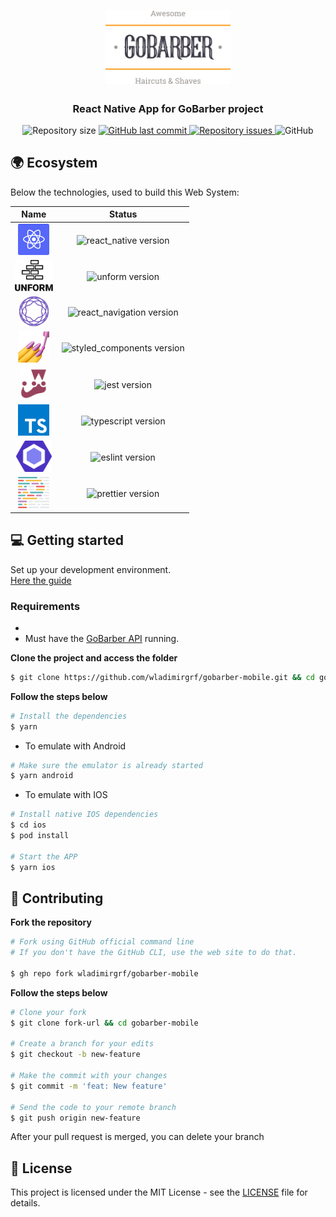 <h1 align="center">
  <img alt="Logo" src=".github/assets/logo.svg" width="200px">
</h1>

<h3 align="center">
  React Native App for GoBarber project
</h3>

<p align="center">
  <img alt="Repository size" src="https://img.shields.io/github/repo-size/wladimirgrf/gobarber-mobile?color=%23FF9000">

  <a href="https://github.com/wladimirgrf/gobarber-mobile/commits/master">
    <img alt="GitHub last commit" src="https://img.shields.io/github/last-commit/wladimirgrf/gobarber-mobile?color=%23FF9000">
  </a>

  <a href="https://github.com/wladimirgrf/gobarber-mobile/issues">
    <img alt="Repository issues" src="https://img.shields.io/github/issues/wladimirgrf/gobarber-mobile?color=%23FF9000">
  </a>

  <img alt="GitHub" src="https://img.shields.io/github/license/wladimirgrf/gobarber-mobile?color=%23FF9000">
</p>

## 🌍 Ecosystem

Below the technologies, used to build this Web System:

|                      Name                                   |                         Status                          |
|:-----------------------------------------------------------:|:-------------------------------------------------------:|
|<img height="50" src=".github/assets/react_native.svg"> | <img alt="react_native version" src="https://img.shields.io/badge/react_native-v0.63.3-blue?color=%23FF9000"> |
|<img height="50" src=".github/assets/unform.svg"> | <img alt="unform version" src="https://img.shields.io/badge/unform-v2.1.3-blue?color=%23FF9000"> |
|<img height="48" src=".github/assets/react_navigation.svg"> | <img alt="react_navigation version" src="https://img.shields.io/badge/react_navigation-v5.7.1-blue?color=%23FF9000"> |
|<img height="50" src=".github/assets/styled_components.png"> | <img alt="styled_components version" src="https://img.shields.io/badge/styled_components-v5.1.1-blue?color=%23FF9000"> |
|<img height="50" src=".github/assets/jest.svg"> | <img alt="jest version" src="https://img.shields.io/badge/jest-v25.1.0-blue?color=%23FF9000"> |
|<img height="50" src=".github/assets/typescript.svg"> | <img alt="typescript version" src="https://img.shields.io/badge/typescript-v3.8.3-blue?color=%23FF9000"> |
|<img height="50" src=".github/assets/eslint.svg"> | <img alt="eslint version" src="https://img.shields.io/badge/eslint-v6.8.0-blue?color=%23FF9000"> |
|<img height="50" src=".github/assets/prettier.svg"> | <img alt="prettier version" src="https://img.shields.io/badge/prettier-v2.0.5-blue?color=%23FF9000"> |


## 💻 Getting started

Set up your development environment. </br>
<a href="https://react-native.rocketseat.dev">Here the guide</a>

### Requirements

- 
- Must have the [GoBarber API](https://github.com/wladimirgrf/gobarber-api) running.

**Clone the project and access the folder**

```bash
$ git clone https://github.com/wladimirgrf/gobarber-mobile.git && cd gobarber-mobile
```

**Follow the steps below**

```bash
# Install the dependencies
$ yarn
```

- To emulate with Android
```bash
# Make sure the emulator is already started
$ yarn android
```

- To emulate with IOS
```bash
# Install native IOS dependencies
$ cd ios
$ pod install

# Start the APP
$ yarn ios
```

## 🤝 Contributing

**Fork the repository**

```bash
# Fork using GitHub official command line
# If you don't have the GitHub CLI, use the web site to do that.

$ gh repo fork wladimirgrf/gobarber-mobile
```

**Follow the steps below**

```bash
# Clone your fork
$ git clone fork-url && cd gobarber-mobile

# Create a branch for your edits
$ git checkout -b new-feature

# Make the commit with your changes
$ git commit -m 'feat: New feature'

# Send the code to your remote branch
$ git push origin new-feature
```

After your pull request is merged, you can delete your branch

## 📝 License

This project is licensed under the MIT License - see the [LICENSE](LICENSE) file for details.

